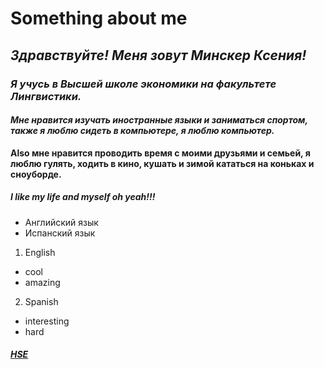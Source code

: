 # Something about me
## *Здравствуйте! Меня зовут Минскер Ксения!*
### _Я учусь в Высшей школе экономики на факультете Лингвистики._
#### ***Мне нравится изучать иностранные языки и заниматься спортом, также я люблю сидеть в компьютере, я люблю компьютер.***
**Also мне нравится проводить время с моими друзьями и семьей, я люблю гулять, ходить в кино, кушать и зимой кататься на коньках и сноуборде.**
##### **I like my life _and myself_ oh yeah!!!**
+ Английский язык
+ Испанский язык
 1. English
  + cool
  + amazing
2. Spanish
  + interesting
  + hard
##### [HSE](https://www.hse.ru/)
